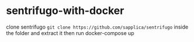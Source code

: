 # sentrifugo-with-docker
clone sentrifugo 
  ``` git clone https://github.com/sapplica/sentrifugo ```
  inside the folder and extract it then run docker-compose up 
